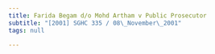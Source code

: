 ```yaml
---
title: Farida Begam d/o Mohd Artham v Public Prosecutor
subtitle: "[2001] SGHC 335 / 08\_November\_2001"
tags: null

---
```


